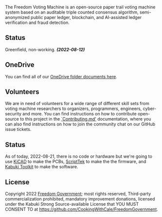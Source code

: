 The Freedom Voting Machine is an open-source paper trail voting machine system based on an auditable triple counted consensus algorithm, semi-anonymized public paper ledger, blockchain, and AI-assisted ledger verification and fraud detection.

## Status

Greenfield, non-working. ***(2022-08-12)***

## OneDrive

You can find all of our [OneDrive folder documents here](https://1drv.ms/u/s!AmVeQ_oN1h-3nMIWEiwK8srjm8m9Ow?e=t91k6s).

## Volunteers

We are in need of volunteers for a wide range of different skill sets from voting machine researchers to organizers, programmers, engineers, cyber-security and more. You can find instructions on how to contribute open-source to this project in the [`Contributing.md'](Contributing) documentation, where you can also find instructions on how to join the community chat on our GitHub issue tickets.

## Status

As of today, 2022-08-21, there is no code or hardware but we're going to use [KiCAD](https://www.kicad.org/) to make the PCBs, [ScriptTek](https://github.com/KabukiStarship/ScriptTek) to make the the firmware, and [Kabuki Toolkit](https://github.com/KabukiStarship/KabukiToolkit) to make the software.

## License

Copyright 2022 [Freedom Government](https://freedomgovernment.github.io); most rights reserved, Third-party commercialization prohibited, mandatory improvement donations, licensed under the Kabuki Strong Source-available License that YOU MUST CONSENT TO at <https://github.com/CookingWithCale/FreedomGovernment>.
